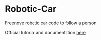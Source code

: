 # Robotic-Car

Freenove robotic car code to follow a person

Official tutorial and documentation [here]((https://docs.google.com/document/d/12uNKeyRNemHPSswhr4iJ4YiHTbZ8dQQBjzUpseoSnek/edit?usp=sharing))
